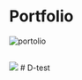 
# Portfolio
![portolio](https://user-images.githubusercontent.com/87219816/147781405-73e13bc1-ae9e-4ca4-8b33-ae5623758a84.PNG)

##

<img src="https://readme-typing-svg.herokuapp.com?font=Open+Sans&color0000FF&width=500&lines=Show+Some+Love+By+Giving+it+A+⭐..">
# D-test
